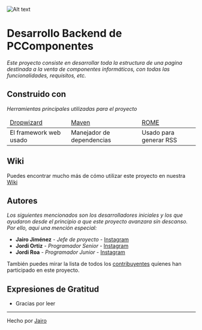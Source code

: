 ![Alt text](https://cdn.pccomponentes.com/img/logos/logo-pccomponentes.svg)
# Desarrollo Backend de PCComponentes 

_Este proyecto consiste en desarrollar toda la estructura de una pagina destinada a la venta de componentes informáticos, con todas las funcionalidades, requisitos, etc._

## Construido con 

_Herramientas principales utilizadas para el proyecto_

<table>
    <thead>
        <td><a href="http://www.dropwizard.io/1.0.2/docs/">Dropwizard</a></td>
        <td><a href="https://maven.apache.org/">Maven</a></td>
        <td><a href="https://rometools.github.io/rome/">ROME</a></td>
    </thead>
    <tbody>
        <td>El framework web usado</td>
        <td>Manejador de dependencias</td>
        <td>Usado para generar RSS</td>
    </tbody>
</table>

## Wiki 

Puedes encontrar mucho más de cómo utilizar este proyecto en nuestra [Wiki](https://github.com/tu/proyecto/wiki)

## Autores 

_Los siguientes mencionados son los desarrolladores iniciales y los que ayudaron desde el principio a que este proyecto avanzara sin descanso. Por ello, aqui una mención especial:_

* **Jairo Jiménez** - *Jefe de proyecto* - [Instagram](http://instagram.com/__jaairoo_/)
* **Jordi Ortiz** - *Programador Senior* - [Instagram](https://www.instagram.com/jordiortizt/)
* **Jordi Roa** - *Programador Junior* - [Instagram](https://www.instagram.com/jordiroaay/)

También puedes mirar la lista de todos los [contribuyentes](http://eelslap.com/) quíenes han participado en este proyecto. 

## Expresiones de Gratitud 

* Gracias por leer

---
Hecho por [Jairo](http://instagram.com/__jaairoo_/) 
